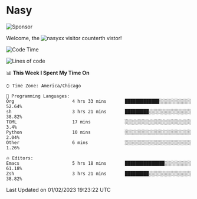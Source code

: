 # Nasy

<!--
<p align="center">
<img height="200" src="https://github-readme-stats.vercel.app/api?username=nasyxx&count_private=true&show_icons=true&theme=dracula&include_all_commits=true"/>
<img height="200" src="https://github-readme-stats.vercel.app/api/top-langs/?username=nasyxx&theme=dracula&hide=html,jupyter+notebook&count_private=true&show_icons=true"/>
</p>

  
----------------
-->

![Sponsor](https://img.shields.io/static/v1.svg?label=Sponsor&message=%E2%9D%A4&logo=GitHub&style=flat&color=pink)
 
Welcome, the ![nasyxx visitor counter](https://count.getloli.com/get/@nasyxx?theme=rule34)th vistor!
 
<!--START_SECTION:waka-->
![Code Time](http://img.shields.io/badge/Code%20Time-3%2C133%20hrs%2040%20mins-blue)

![Lines of code](https://img.shields.io/badge/From%20Hello%20World%20I%27ve%20Written-5%20Million%20lines%20of%20code-blue)

📊 **This Week I Spent My Time On** 

```text
⌚︎ Time Zone: America/Chicago

💬 Programming Languages: 
Org                      4 hrs 33 mins       █████████████░░░░░░░░░░░░   52.64% 
sh                       3 hrs 21 mins       █████████░░░░░░░░░░░░░░░░   38.82% 
TOML                     17 mins             ░░░░░░░░░░░░░░░░░░░░░░░░░   3.4% 
Python                   10 mins             ░░░░░░░░░░░░░░░░░░░░░░░░░   2.04% 
Other                    6 mins              ░░░░░░░░░░░░░░░░░░░░░░░░░   1.26%

🔥 Editors: 
Emacs                    5 hrs 18 mins       ███████████████░░░░░░░░░░   61.18% 
Zsh                      3 hrs 21 mins       █████████░░░░░░░░░░░░░░░░   38.82%

```


 Last Updated on 01/02/2023 19:23:22 UTC
<!--END_SECTION:waka-->

<!-- ![visitors](https://visitor-badge.laobi.icu/badge?page_id=nasyxx.nasyxx) -->
